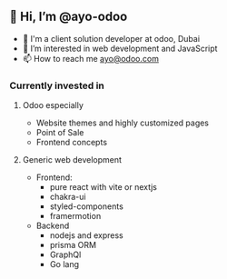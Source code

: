 ## 👋 Hi, I’m @ayo-odoo

- 👷 I'm a client solution developer at odoo, Dubai
- 👀 I’m interested in web development and JavaScript
- 📫 How to reach me ayo@odoo.com

### Currently invested in
1. Odoo especially
    - Website themes and highly customized pages
    - Point of Sale
    - Frontend concepts
2. Generic web development

    - Frontend:
        - pure react with vite or nextjs
        - chakra-ui
        - styled-components
        - framermotion
    - Backend
        - nodejs and express
        - prisma ORM
        - GraphQl
        - Go lang
